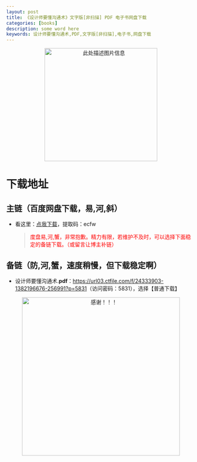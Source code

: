 ```yaml
---
layout: post
title: 《设计师要懂沟通术》文字版[非扫描] PDF 电子书网盘下载
categories: [books]
description: some word here
keywords: 设计师要懂沟通术,PDF,文字版[非扫描],电子书,网盘下载
---
```


<div align="center"><img src="https://pic.imgdb.cn/item/670626a3d29ded1a8c6fee03.png" alt="此处描述图片信息" width="300px" height="auto"></div>

# 下载地址

## 主链（百度网盘下载，易,河,斜）

- 看这里：[点我下载](https://pan.baidu.com/s/1iMXUbSbtZQZjDcqDmnWUyw?pwd=ecfw)，提取码：ecfw

  > <p style="color:red" >度盘易,河,蟹，非常抱歉。精力有限，若维护不及时，可以选择下面稳定的备链下载。（或留言让博主补链）</p>

## 备链（防,河,蟹，速度稍慢，但下载稳定啊）

- 设计师要懂沟通术.**pdf**：<https://url03.ctfile.com/f/24333903-1382196676-256991?p=5831>（访问密码：5831），选择【普通下载】

<div align="center"><img src="https://pic.imgdb.cn/item/6707df6bd29ded1a8ce37031.gif" alt="感谢！！！" width="420px" height="auto"/></div>
